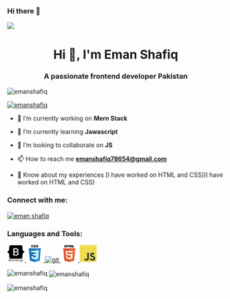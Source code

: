 ### Hi there 👋
<p align="left"> <img src="https://blog.mozilla.org/wp-content/blogs.dir/278/files/2020/07/h2.gif"> </p>
<h1 align="center">Hi 👋, I'm Eman Shafiq</h1>
<h3 align="center">A passionate frontend developer Pakistan</h3>

<p align="left"> <img src="https://komarev.com/ghpvc/?username=emanshafiq&label=Profile%20views&color=0e75b6&style=flat" alt="emanshafiq" /> </p>

<p align="left"> <a href="https://github.com/ryo-ma/github-profile-trophy"><img src="https://github-profile-trophy.vercel.app/?username=emanshafiq" alt="emanshafiq" /></a> </p>

- 🔭 I’m currently working on **Mern Stack**

- 🌱 I’m currently learning **Jawascript**

- 👯 I’m looking to collaborate on **JS**

- 📫 How to reach me **emanshafiq78654@gmail.com**

- 📄 Know about my experiences [I have worked on HTML and CSS](I have worked on HTML and CSS)

<h3 align="left">Connect with me:</h3>
<p align="left">
<a href="https://www.linkedin.com/in/eman-shafiq-648210267/" target="blank"><img align="center" src="https://raw.githubusercontent.com/rahuldkjain/github-profile-readme-generator/master/src/images/icons/Social/linked-in-alt.svg" alt="eman shafiq" height="30" width="40" /></a>
</p>

<h3 align="left">Languages and Tools:</h3>
<p align="left"> <a href="https://getbootstrap.com" target="_blank" rel="noreferrer"> <img src="https://raw.githubusercontent.com/devicons/devicon/master/icons/bootstrap/bootstrap-plain-wordmark.svg" alt="bootstrap" width="40" height="40"/> </a> <a href="https://www.w3schools.com/css/" target="_blank" rel="noreferrer"> <img src="https://raw.githubusercontent.com/devicons/devicon/master/icons/css3/css3-original-wordmark.svg" alt="css3" width="40" height="40"/> </a> <a href="https://git-scm.com/" target="_blank" rel="noreferrer"> <img src="https://www.vectorlogo.zone/logos/git-scm/git-scm-icon.svg" alt="git" width="40" height="40"/> </a> <a href="https://www.w3.org/html/" target="_blank" rel="noreferrer"> <img src="https://raw.githubusercontent.com/devicons/devicon/master/icons/html5/html5-original-wordmark.svg" alt="html5" width="40" height="40"/> </a> <a href="https://developer.mozilla.org/en-US/docs/Web/JavaScript" target="_blank" rel="noreferrer"> <img src="https://raw.githubusercontent.com/devicons/devicon/master/icons/javascript/javascript-original.svg" alt="javascript" width="40" height="40"/> </a> </p>

<p><img align="left" src="https://github-readme-stats.vercel.app/api/top-langs?username=emanshafiq&show_icons=true&locale=en&layout=compact" alt="emanshafiq" /></p>

<p>&nbsp;<img align="center" src="https://github-readme-stats.vercel.app/api?username=emanshafiq&show_icons=true&locale=en" alt="emanshafiq" /></p>

<p><img align="center" src="https://github-readme-streak-stats.herokuapp.com/?user=emanshafiq&" alt="emanshafiq" /></p>


<!--
**Emanshafiq/Emanshafiq** is a ✨ _special_ ✨ repository because its `README.md` (this file) appears on your GitHub profile.

Here are some ideas to get you started:

-
